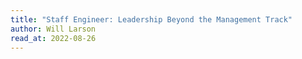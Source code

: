 ```yaml
---
title: "Staff Engineer: Leadership Beyond the Management Track"
author: Will Larson
read_at: 2022-08-26
---
```

